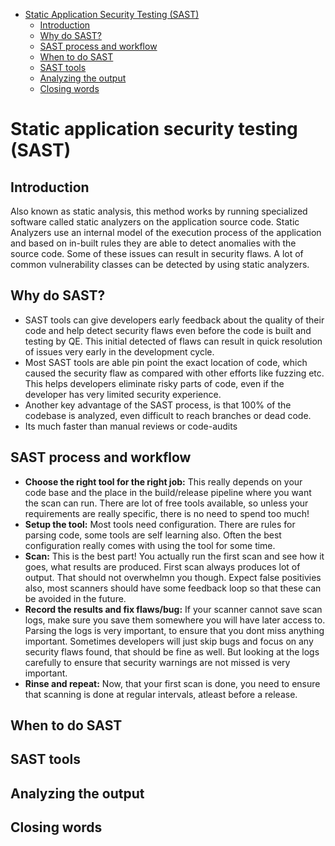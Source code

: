 - [Static Application Security Testing (SAST)](#static-application-security-testing-sast)
  - [Introduction](#introduction)
  - [Why do SAST?](#why-do-sast)
  - [SAST process and workflow](#sast-process-and-workflow)
  - [When to do SAST](#when-to-do-sast)
  - [SAST tools](#sast-tools)
  - [Analyzing the output](#analyzing-the-output)
  - [Closing words](#closing-words)


# Static application security testing (SAST)

## Introduction
Also known as static analysis, this method works by running specialized software called static analyzers on the application source code. Static Analyzers use an internal model of the execution process of the application and based on in-built rules they are able to detect anomalies with the source code. Some of these issues can result in security flaws. A lot of common vulnerability classes can be detected by using static analyzers. 

## Why do SAST?
- SAST tools can give developers early feedback about the quality of their code and help detect security flaws even before the code is built and testing by QE. This initial detected of flaws can result in quick resolution of issues very early in the development cycle.
- Most SAST tools are able pin point the exact location of code, which caused the security flaw as compared with other efforts like fuzzing etc. This helps developers eliminate risky parts of code, even if the developer has very limited security experience. 
- Another key advantage of the SAST process, is that 100% of the codebase is analyzed, even difficult to reach branches or dead code. 
- Its much faster than manual reviews or code-audits

## SAST process and workflow
- **Choose the right tool for the right job:** This really depends on your code base and the place in the build/release pipeline where you want the scan can run. There are lot of free tools available, so unless your requirements are really specific, there is no need to spend too much!
- **Setup the tool:** Most tools need configuration. There are rules for parsing code, some tools are self learning also. Often the best configuration really comes with using the tool for some time.
- **Scan:** This is the best part! You actually run the first scan and see how it goes, what results are produced. First scan always produces lot of output. That should not overwhelmn you though. Expect false positivies also, most scanners should have some feedback loop so that these can be avoided in the future.
- **Record the results and fix flaws/bug:** If your scanner cannot save scan logs, make sure you save them somewhere you will have later access to. Parsing the logs is very important, to ensure that you dont miss anything important. Sometimes developers will just skip bugs and focus on any security flaws found, that should be fine as well. But looking at the logs carefully to ensure that security warnings are not missed is very important.
- **Rinse and repeat:** Now, that your first scan is done, you need to ensure that scanning is done at regular intervals, atleast before a release.

## When to do SAST

## SAST tools

## Analyzing the output

## Closing words

